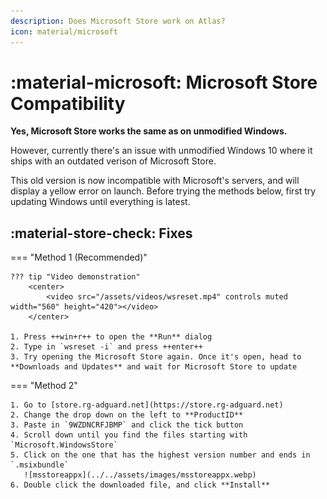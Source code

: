 ```yaml
---
description: Does Microsoft Store work on Atlas?
icon: material/microsoft
---
```


# :material-microsoft: Microsoft Store Compatibility

**Yes, Microsoft Store works the same as on unmodified Windows.**

However, currently there's an issue with unmodified Windows 10 where it ships with an outdated verison of Microsoft Store.

This old version is now incompatible with Microsoft's servers, and will display a yellow error on launch. Before trying the methods below, first try updating Windows until everything is latest.

## :material-store-check: Fixes

=== "Method 1 (Recommended)"

    ??? tip "Video demonstration"
        <center>
            <video src="/assets/videos/wsreset.mp4" controls muted width="560" height="420"></video>
        </center>

    1. Press ++win+r++ to open the **Run** dialog
    2. Type in `wsreset -i` and press ++enter++
    3. Try opening the Microsoft Store again. Once it's open, head to **Downloads and Updates** and wait for Microsoft Store to update

=== "Method 2"

    1. Go to [store.rg-adguard.net](https://store.rg-adguard.net)
    2. Change the drop down on the left to **ProductID**
    3. Paste in `9WZDNCRFJBMP` and click the tick button
    4. Scroll down until you find the files starting with `Microsoft.WindowsStore`
    5. Click on the one that has the highest version number and ends in `.msixbundle`
       ![msstoreappx](../../assets/images/msstoreappx.webp)
    6. Double click the downloaded file, and click **Install**